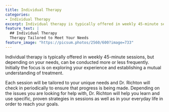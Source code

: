 ```yaml
---
title: Individual Therapy
categories: 
- Individual Therapy
excerpt: Individual therapy is typically offered in weekly 45-minute sessions, but depending on your needs, can be conducted more or less frequently.
feature_text: |
  ## Individual Therapy
  Therapy Tailored to Meet Your Needs
feature_image: "https://picsum.photos/2560/600?image=733"
---
```


Individual therapy is typically offered in weekly 45-minute sessions, but depending on your needs, can be conducted more or less frequently. Initially the focus is on exploring your experience and establishing a mutual understanding of treatment. 

Each session will be tailored to your unique needs and Dr. Richton will check in periodically to ensure that progress is being made. Depending on the issues you are looking for help with, Dr. Richton will help you learn and use specific, proven strategies in sessions as well as in your everyday life in order to reach your goals.


